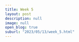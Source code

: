 ```yaml
---
title: Week 5
layout: post
description: null
image: null
open_blog: true
suburl: "2023/05/13/week_5.html"
---
```


